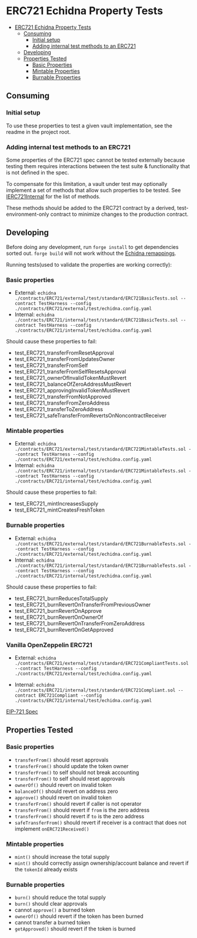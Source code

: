 
# ERC721 Echidna Property Tests

- [ERC721 Echidna Property Tests](#erc721-echidna-property-tests)
  - [Consuming](#consuming)
    - [Initial setup](#initial-setup)
    - [Adding internal test methods to an ERC721](#adding-internal-test-methods-to-an-erc721)
  - [Developing](#developing)
  - [Properties Tested](#properties-tested)
    - [Basic Properties](#basic-properties)
    - [Mintable Properties](#mintable-properties)
    - [Burnable Properties](#burnable-properties)

## Consuming

### Initial setup
To use these properties to test a given vault implementation, see the readme in the project root.

### Adding internal test methods to an ERC721
Some properties of the ERC721 spec cannot be tested externally because testing them requires interactions between the test suite & functionality that is not defined in the spec. 

To compensate for this limitation, a vault under test may optionally implement a set of methods that allow such properties to be tested. See [IERC721Internal](util/IERC721Internal.sol) for the list of methods.

These methods should be added to the ERC721 contract by a derived, test-environment-only contract to minimize changes to the production contract.

## Developing

Before doing any development, run `forge install` to get dependencies sorted out. `forge build` will not work without the [Echidna remappings](internal/test/echidna.config.yaml).

Running tests(used to validate the properties are working correctly):

### Basic properties

- External:
`echidna ./contracts/ERC721/external/test/standard/ERC721BasicTests.sol --contract TestHarness --config ./contracts/ERC721/external/test/echidna.config.yaml`
- Internal:
`echidna ./contracts/ERC721/internal/test/standard/ERC721BasicTests.sol --contract TestHarness --config ./contracts/ERC721/internal/test/echidna.config.yaml`

Should cause these properties to fail:
- test_ERC721_transferFromResetApproval 
- test_ERC721_transferFromUpdatesOwner 
- test_ERC721_transferFromSelf 
- test_ERC721_transferFromSelfResetsApproval 
- test_ERC721_ownerOfInvalidTokenMustRevert
- test_ERC721_balanceOfZeroAddressMustRevert
- test_ERC721_approvingInvalidTokenMustRevert
- test_ERC721_transferFromNotApproved
- test_ERC721_transferFromZeroAddress
- test_ERC721_transferToZeroAddress 
- test_ERC721_safeTransferFromRevertsOnNoncontractReceiver

### Mintable properties

- External:
`echidna ./contracts/ERC721/external/test/standard/ERC721MintableTests.sol --contract TestHarness --config ./contracts/ERC721/external/test/echidna.config.yaml`
- Internal:
`echidna ./contracts/ERC721/internal/test/standard/ERC721MintableTests.sol --contract TestHarness --config ./contracts/ERC721/internal/test/echidna.config.yaml`

Should cause these properties to fail:
- test_ERC721_mintIncreasesSupply
- test_ERC721_mintCreatesFreshToken

### Burnable properties

- External:
`echidna ./contracts/ERC721/external/test/standard/ERC721BurnableTests.sol --contract TestHarness --config ./contracts/ERC721/external/test/echidna.config.yaml`
- Internal:
`echidna ./contracts/ERC721/internal/test/standard/ERC721BurnableTests.sol --contract TestHarness --config ./contracts/ERC721/internal/test/echidna.config.yaml`

Should cause these properties to fail:
- test_ERC721_burnReducesTotalSupply
- test_ERC721_burnRevertOnTransferFromPreviousOwner
- test_ERC721_burnRevertOnApprove
- test_ERC721_burnRevertOnOwnerOf
- test_ERC721_burnRevertOnTransferFromZeroAddress
- test_ERC721_burnRevertOnGetApproved

### Vanilla OpenZeppelin ERC721

- External:
`echidna ./contracts/ERC721/external/test/standard/ERC721CompliantTests.sol --contract TestHarness --config ./contracts/ERC721/external/test/echidna.config.yaml`

- Internal:
`echidna ./contracts/ERC721/internal/test/standard/ERC721Compliant.sol --contract ERC721Compliant --config ./contracts/ERC721/internal/test/echidna.config.yaml`

[EIP-721 Spec](https://eips.ethereum.org/EIPS/eip-721)

## Properties Tested

### Basic properties
- `transferFrom()` should reset approvals
- `transferFrom()` should update the token owner
- `transferFrom()` to self should not break accounting
- `transferFrom()` to self should reset approvals
- `ownerOf()` should revert on invalid token
- `balanceOf()` should revert on address zero
- `approve()` should revert on invalid token
- `transferFrom()` should revert if caller is not operator
- `transferFrom()` should revert if `from` is the zero address
- `transferFrom()` should revert if `to` is the zero address
- `safeTransferFrom()` should revert if receiver is a contract that does not implement `onERC721Received()`

### Mintable properties
- `mint()` should increase the total supply
- `mint()` should correctly assign ownership/account balance and revert if the `tokenId` already exists

### Burnable properties
- `burn()` should reduce the total supply
- `burn()` should clear approvals
- cannot `approve()` a burned token
- `ownerOf()` should revert if the token has been burned
- cannot transfer a burned token
- `getApproved()` should revert if the token is burned